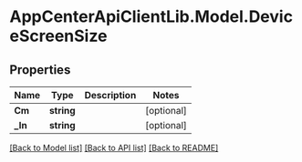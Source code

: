 # AppCenterApiClientLib.Model.DeviceScreenSize
## Properties

Name | Type | Description | Notes
------------ | ------------- | ------------- | -------------
**Cm** | **string** |  | [optional] 
**_In** | **string** |  | [optional] 

[[Back to Model list]](../README.md#documentation-for-models) [[Back to API list]](../README.md#documentation-for-api-endpoints) [[Back to README]](../README.md)

